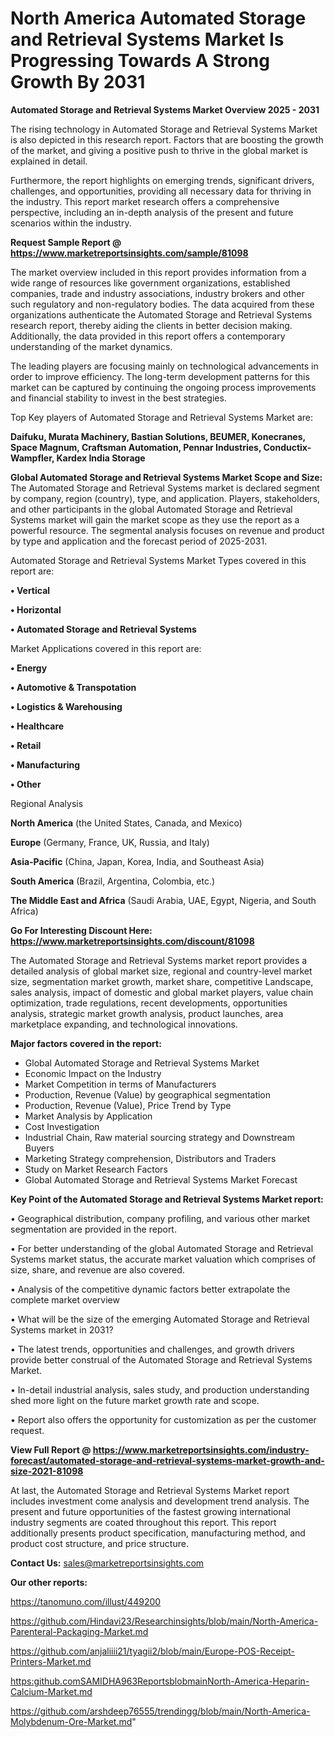 # North America Automated Storage and Retrieval Systems Market Is Progressing Towards A Strong Growth By 2031

<Strong> Automated Storage and Retrieval Systems Market Overview 2025 - 2031</strong>

The rising technology in Automated Storage and Retrieval Systems Market is also depicted in this research report. Factors that are boosting the growth of the market, and giving a positive push to thrive in the global market is explained in detail.

Furthermore, the report highlights on emerging trends, significant drivers, challenges, and opportunities, providing all necessary data for thriving in the industry. This report market research offers a comprehensive perspective, including an in-depth analysis of the present and future scenarios within the industry.

<strong>Request Sample Report @ <a href=https://www.marketreportsinsights.com/sample/81098>https://www.marketreportsinsights.com/sample/81098</a></strong>

The market overview included in this report provides information from a wide range of resources like government organizations, established companies, trade and industry associations, industry brokers and other such regulatory and non-regulatory bodies. The data acquired from these organizations authenticate the Automated Storage and Retrieval Systems research report, thereby aiding the clients in better decision making. Additionally, the data provided in this report offers a contemporary understanding of the market dynamics.

The leading players are focusing mainly on technological advancements in order to improve efficiency. The long-term development patterns for this market can be captured by continuing the ongoing process improvements and financial stability to invest in the best strategies.

Top Key players of Automated Storage and Retrieval Systems Market are:

<strong>Daifuku, Murata Machinery, Bastian Solutions, BEUMER, Konecranes, Space Magnum, Craftsman Automation, Pennar Industries, Conductix-Wampfler, Kardex India Storage</strong>

<strong><b>Global Automated Storage and Retrieval Systems Market Scope and Size:</b></strong>
The Automated Storage and Retrieval Systems market is declared segment by company, region (country), type, and application. Players, stakeholders, and other participants in the global Automated Storage and Retrieval Systems market will gain the market scope as they use the report as a powerful resource. The segmental analysis focuses on revenue and product by type and application and the forecast period of 2025-2031.

Automated Storage and Retrieval Systems Market Types covered in this report are:

<strong>• Vertical

• Horizontal

• Automated Storage and Retrieval Systems</strong>

Market Applications covered in this report are:

<strong>• Energy

• Automotive & Transpotation

• Logistics & Warehousing

• Healthcare

• Retail

• Manufacturing

• Other</strong> 

Regional Analysis

<strong>North America</strong> (the United States, Canada, and Mexico)

<strong>Europe</strong> (Germany, France, UK, Russia, and Italy)

<strong>Asia-Pacific</strong> (China, Japan, Korea, India, and Southeast Asia)

<strong>South America</strong> (Brazil, Argentina, Colombia, etc.)

<strong>The Middle East and Africa</strong> (Saudi Arabia, UAE, Egypt, Nigeria, and South Africa)

<strong>Go For Interesting Discount Here: <a href=https://www.marketreportsinsights.com/discount/81098>https://www.marketreportsinsights.com/discount/81098</a></strong>

The Automated Storage and Retrieval Systems market report provides a detailed analysis of global market size, regional and country-level market size, segmentation market growth, market share, competitive Landscape, sales analysis, impact of domestic and global market players, value chain optimization, trade regulations, recent developments, opportunities analysis, strategic market growth analysis, product launches, area marketplace expanding, and technological innovations.

<strong><b>Major factors covered in the report:</b></strong>
<ul>
  <li>Global Automated Storage and Retrieval Systems Market </li>
  <li>Economic Impact on the Industry</li>
  <li>Market Competition in terms of Manufacturers</li>
  <li>Production, Revenue (Value) by geographical segmentation</li>
  <li>Production, Revenue (Value), Price Trend by Type</li>
  <li>Market Analysis by Application</li>
  <li>Cost Investigation</li>
  <li>Industrial Chain, Raw material sourcing strategy and Downstream Buyers</li>
  <li>Marketing Strategy comprehension, Distributors and Traders</li>
  <li>Study on Market Research Factors</li>
  <li>Global Automated Storage and Retrieval Systems Market Forecast</li>
</ul>

<strong><b>Key Point of the Automated Storage and Retrieval Systems Market report:</b></strong>

• Geographical distribution, company profiling, and various other market segmentation are provided in the report.

• For better understanding of the global Automated Storage and Retrieval Systems market status, the accurate market valuation which comprises of size, share, and revenue are also covered.

• Analysis of the competitive dynamic factors better extrapolate the complete market overview

• What will be the size of the emerging Automated Storage and Retrieval Systems market in 2031?

• The latest trends, opportunities and challenges, and growth drivers provide better construal of the Automated Storage and Retrieval Systems Market.

• In-detail industrial analysis, sales study, and production understanding shed more light on the future market growth rate and scope.

• Report also offers the opportunity for customization as per the customer request.

<strong><b>View Full Report @ <a href=https://www.marketreportsinsights.com/industry-forecast/automated-storage-and-retrieval-systems-market-growth-and-size-2021-81098>https://www.marketreportsinsights.com/industry-forecast/automated-storage-and-retrieval-systems-market-growth-and-size-2021-81098</a></b></strong>


At last, the Automated Storage and Retrieval Systems Market report includes investment come analysis and development trend analysis. The present and future opportunities of the fastest growing international industry segments are coated throughout this report. This report additionally presents product specification, manufacturing method, and product cost structure, and price structure.

<strong>Contact Us:</strong>
sales@marketreportsinsights.com

<strong>Our other reports:</strong>

<a href=https://tanomuno.com/illust/449200>https://tanomuno.com/illust/449200</a>

<a href=https://github.com/Hindavi23/Researchinsights/blob/main/North-America-Parenteral-Packaging-Market.md>https://github.com/Hindavi23/Researchinsights/blob/main/North-America-Parenteral-Packaging-Market.md</a>

<a href=https://github.com/anjaliiii21/tyagii2/blob/main/Europe-POS-Receipt-Printers-Market.md>https://github.com/anjaliiii21/tyagii2/blob/main/Europe-POS-Receipt-Printers-Market.md</a>

<a href=https:github.comSAMIDHA963ReportsblobmainNorth-America-Heparin-Calcium-Market.md>https:github.comSAMIDHA963ReportsblobmainNorth-America-Heparin-Calcium-Market.md</a>

<a href=https://github.com/arshdeep76555/trendingg/blob/main/North-America-Molybdenum-Ore-Market.md>https://github.com/arshdeep76555/trendingg/blob/main/North-America-Molybdenum-Ore-Market.md</a>"
